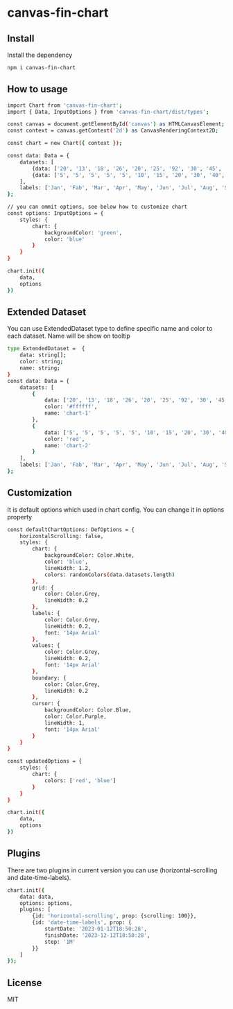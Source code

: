 # canvas-fin-chart


## Install


Install the dependency

```sh
npm i canvas-fin-chart
```
## How to usage
```sh
import Chart from 'canvas-fin-chart';
import { Data, InputOptions } from 'canvas-fin-chart/dist/types';

const canvas = document.getElementById('canvas') as HTMLCanvasElement;
const context = canvas.getContext('2d') as CanvasRenderingContext2D;

const chart = new Chart({ context });

const data: Data = {
    datasets: [
        {data: ['20', '13', '18', '26', '20', '25', '92', '30', '45', '55', '60', '20']},
        {data: ['5', '5', '5', '5', '5', '10', '15', '20', '30', '40', '44', '30']}
    ],
    labels: ['Jan', 'Fab', 'Mar', 'Apr', 'May', 'Jun', 'Jul', 'Aug', 'Sep', 'Oct', 'Nov', 'Dec']
};

// you can ommit options, see below how to customize chart
const options: InputOptions = {
    styles: {
        chart: {
            backgroundColor: 'green',
            color: 'blue'
        }
    }
}

chart.init({
    data,
    options
})
```
## Extended Dataset
You can use ExtendedDataset type to define specific name and color to each dataset. Name will be 
show on tooltip
```sh
type ExtendedDataset =  {
    data: string[];
    color: string;
    name: string;
}
const data: Data = {
    datasets: [
        {
            data: ['20', '13', '18', '26', '20', '25', '92', '30', '45', '55', '60', '20'],
            color: '#ffffff',
            name: 'chart-1'
        },
        {
            data: ['5', '5', '5', '5', '5', '10', '15', '20', '30', '40', '44', '30'],
            color: 'red',
            name: 'chart-2'
        }
    ],
    labels: ['Jan', 'Fab', 'Mar', 'Apr', 'May', 'Jun', 'Jul', 'Aug', 'Sep', 'Oct', 'Nov', 'Dec']
};
```

## Customization

It is default options which used in chart config.
You can change it in options property
```sh
const defaultChartOptions: DefOptions = {
    horizontalScrolling: false,
    styles: {
        chart: {
            backgroundColor: Color.White,
            color: 'blue',
            lineWidth: 1.2,
            colors: randomColors(data.datasets.length)
        },
        grid: {
            color: Color.Grey,
            lineWidth: 0.2
        },
        labels: {
            color: Color.Grey,
            lineWidth: 0.2,
            font: '14px Arial'
        },
        values: {
            color: Color.Grey,
            lineWidth: 0.2,
            font: '14px Arial'
        },
        boundary: {
            color: Color.Grey,
            lineWidth: 0.2
        },
        cursor: {
            backgroundColor: Color.Blue,
            color: Color.Purple,
            lineWidth: 1,
            font: '14px Arial'
        }
    }
}

const updatedOptions = {
    styles: {
        chart: {
            colors: ['red', 'blue']
        }
    }
}

chart.init({
    data,
    options
})
```

## Plugins

There are two plugins in current version you can use (horizontal-scrolling and date-time-labels).

```sh
chart.init({
    data: data,
    options: options,
    plugins: [
        {id: 'horizontal-scrolling', prop: {scrolling: 100}},
        {id: 'date-time-labels', prop: {
            startDate: '2023-01-12T18:50:28',
            finishDate: '2023-12-12T18:50:28',
            step: '1M'
        }}
    ]
});
```

## License

MIT